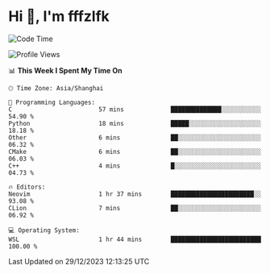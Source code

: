 # Hi 👋, I'm fffzlfk

<!--START_SECTION:waka-->
![Code Time](http://img.shields.io/badge/Code%20Time-634%20hrs%2015%20mins-blue)

![Profile Views](http://img.shields.io/badge/Profile%20Views-6-blue)

📊 **This Week I Spent My Time On** 

```text
🕑︎ Time Zone: Asia/Shanghai

💬 Programming Languages: 
C                        57 mins             ██████████████░░░░░░░░░░░   54.90 % 
Python                   18 mins             █████░░░░░░░░░░░░░░░░░░░░   18.18 % 
Other                    6 mins              ██░░░░░░░░░░░░░░░░░░░░░░░   06.32 % 
CMake                    6 mins              ██░░░░░░░░░░░░░░░░░░░░░░░   06.03 % 
C++                      4 mins              █░░░░░░░░░░░░░░░░░░░░░░░░   04.73 % 

🔥 Editors: 
Neovim                   1 hr 37 mins        ███████████████████████░░   93.08 % 
CLion                    7 mins              ██░░░░░░░░░░░░░░░░░░░░░░░   06.92 % 

💻 Operating System: 
WSL                      1 hr 44 mins        █████████████████████████   100.00 % 
```


 Last Updated on 29/12/2023 12:13:25 UTC
<!--END_SECTION:waka-->
